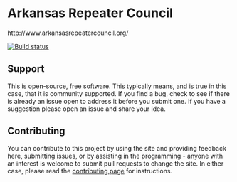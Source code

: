 <h1>Arkansas Repeater Council</h1>
http://www.arkansasrepeatercouncil.org/

[![Build status](https://ci.appveyor.com/api/projects/status/cl1x6fkp47w7t4pb?svg=true)](https://ci.appveyor.com/project/ArkansasRepeaterCouncil/website)

<h2 id="support">Support</h2>
<p>This is open-source, free software.  This typically means, and is true in this case, that it is community supported.  If you find a bug, check to see if there is already an issue open to address it before you submit one.  If you have a suggestion please open an issue and share your idea.</p>
<h2 id="contributing">Contributing</h2>
<p>You can contribute to this project by using the site and providing feedback here, submitting issues, or by assisting in the programming - anyone with an interest is welcome to submit pull requests to change the site.  In either case, please read the <a href="CONTRIBUTING.md">contributing page</a> for instructions.</p>
